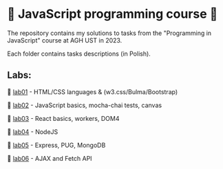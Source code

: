 <h1>🎀 JavaScript programming course 🎀</h1>
<p> The repository contains my solutions to tasks from the "Programming in JavaScript" course at AGH UST in 2023. </p>
<p> Each folder contains tasks descriptions (in Polish).</p>
<h2>Labs:</h2>
<p>🌸 <a href="https://github.com/YoC00lig/JavaScript-programming-course/tree/main/lab01">lab01</a> - HTML/CSS languages & (w3.css/Bulma/Bootstrap) </p>

<p>🌸 <a href="https://github.com/YoC00lig/JavaScript-programming-course/tree/main/lab02">lab02</a> - JavaScript basics, mocha-chai tests, canvas </p>

<p>🌸 <a href="https://github.com/YoC00lig/JavaScript-programming-course/tree/main/lab03">lab03</a> - React basics, workers, DOM4 </p>

<p>🌸 <a href="https://github.com/YoC00lig/JavaScript-programming-course/tree/main/lab04">lab04</a> - NodeJS </p>

<p>🌸 <a href="https://github.com/YoC00lig/JavaScript-programming-course/tree/main/lab05">lab05</a> - Express, PUG, MongoDB </p>

<p>🌸 <a href="https://github.com/YoC00lig/JavaScript-programming-course/tree/main/lab06">lab06</a> - AJAX and Fetch API </p>

